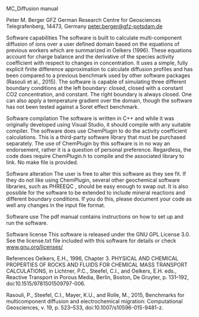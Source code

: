MC_Diffusion manual

Peter M. Berger
GFZ German Research Centre for Geosciences
Telegrafenberg, 14473, Germany 
peter.berger@gfz-potsdam.de

Software capabilities
The software is built to calculate multi-component diffusion of ions over a user defined domain based on the equations of previous workers which are summarized in Oelkers (1996). These equations account for charge balance and the derivative of the species activity coefficient with respect to changes in concentration. It uses a simple, fully explicit finite difference approximation to calculate diffusion profiles and has been compared to a previous benchmark used by other software packages (Rasouli et al., 2015).
The software is capable of simulating three different boundary conditions at the left boundary: closed, closed with a constant CO2 concentration, and constant. The right boundary is always closed. One can also apply a temperature gradient over the domain, though the software has not been tested against a Soret effect benchmark. 

Software compilation
The software is written in C++ and while it was originally developed using Visual Studio, it should compile with any suitable compiler. The software does use ChemPlugin to do the activity coefficient calculations. This is a third-party software library that must be purchased separately. The use of ChemPlugin by this software is in no way an endorsement, rather it is a question of personal preference. Regardless, the code does require ChemPlugin.h to compile and the associated library to link. No make file is provided.

Software alteration
The user is free to alter this software as they see fit. If they do not like using ChemPlugin, several other geochemical software libraries, such as PHREEQC	, should be easy enough to swap out. It is also possible for the software to be extended to include mineral reactions and different boundary conditions. If you do this, please document your code as well any changes in the input file format.

Software use
The pdf manual contains instructions on how to set up and run the software.

Software license
This software is released under the GNU GPL License 3.0. See the license.txt file included with this software for details or check www.gnu.org/licenses/

References
Oelkers, E.H., 1996, Chapter 3. PHYSICAL AND CHEMICAL PROPERTIES OF ROCKS AND FLUIDS FOR CHEMICAL MASS TRANSPORT CALCULATIONS, in Lichtner, P.C., Steefel, C.I., and Oelkers, E.H. eds., Reactive Transport in Porous Media, Berlin, Boston, De Gruyter, p. 131–192, doi:10.1515/9781501509797-006.

Rasouli, P., Steefel, C.I., Mayer, K.U., and Rolle, M., 2015, Benchmarks for multicomponent diffusion and electrochemical migration: Computational Geosciences, v. 19, p. 523–533, doi:10.1007/s10596-015-9481-z.
